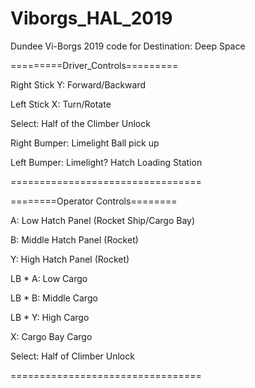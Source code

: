 # Viborgs_HAL_2019
Dundee Vi-Borgs 2019 code for Destination: Deep Space

=========Driver_Controls=========

Right Stick Y: Forward/Backward

Left Stick X: Turn/Rotate

Select: Half of the Climber Unlock

Right Bumper: Limelight Ball pick up

Left Bumper: Limelight? Hatch Loading Station

=================================

========Operator Controls========

A: Low Hatch Panel (Rocket Ship/Cargo Bay)

B: Middle Hatch Panel (Rocket)

Y: High Hatch Panel (Rocket)

LB * A: Low Cargo

LB * B: Middle Cargo

LB * Y: High Cargo

X: Cargo Bay Cargo

Select: Half of Climber Unlock

=================================
  
